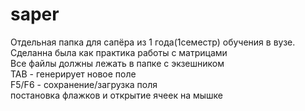 # saper
Отдельная папка для сапёра из 1 года(1семестр) обучения в вузе. Сделанна была как практика работы с матрицами  
Все файлы должны лежать в папке с экзешником  
TAB - генерирует новое поле  
F5/F6 - сохранение/загрузка поля  
постановка флажков и открытие ячеек на мышке   
